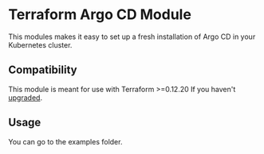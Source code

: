 # Terraform Argo CD Module

This modules makes it easy to set up a fresh installation of Argo CD in your Kubernetes cluster.

## Compatibility

This module is meant for use with Terraform >=0.12.20 If you haven't [upgraded](https://www.terraform.io/upgrade-guides/0-12.html).

## Usage
You can go to the examples folder.


